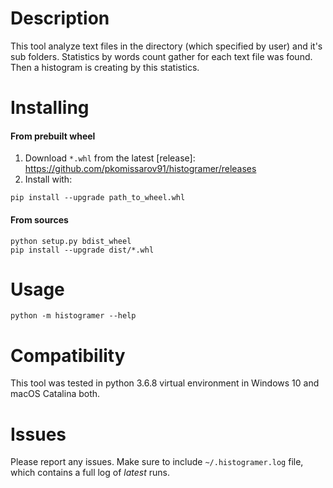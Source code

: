# Description
This tool analyze text files in the directory (which specified
by user) and it's sub folders. Statistics by words count gather for 
each text file was found. Then a histogram is creating by this statistics.

# Installing
#### From prebuilt wheel
1. Download `*.whl` from the latest [release]:
https://github.com/pkomissarov91/histogramer/releases
2. Install with:
```
pip install --upgrade path_to_wheel.whl 
```

#### From sources
```
python setup.py bdist_wheel
pip install --upgrade dist/*.whl
```

# Usage
`python -m histogramer --help`  

# Compatibility
This tool was tested in python 3.6.8 virtual environment in Windows 10 and
 macOS Catalina both.

# Issues
Please report any issues. Make sure to include `~/.histogramer.log` file, 
which contains a full log of *latest* runs.
